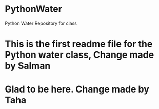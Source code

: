 # PythonWater
Python Water Repository for class
# This is the first readme file for the Python water class, Change made by Salman
# Glad to be here. Change made by Taha